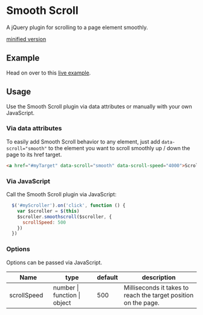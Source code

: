 Smooth Scroll
=============

A jQuery plugin for scrolling to a page element smoothly.

[minified version](dist/js/smooth-scroll.min.js)

## Example

Head on over to this [live example](http://fender.me/code-space/smooth-scroll/).

## Usage

Use the Smooth Scroll plugin via data attributes or manually with your own JavaScript.

### Via data attributes
To easily add Smooth Scroll behavior to any element, just add `data-scroll="smooth"` to the element you want to scroll smoothly up / down the page to its href target.

```html
<a href="#myTarget" data-scroll="smooth" data-scroll-speed="4000">Scroll to #myTarget element over a period of 4 seconds.</a>
```

  <h3>Via JavaScript</h3>
  <p>Call the Smooth Scroll plugin via JavaScript:</p>

```js
  $('#myScroller').on('click', function () {
    var $scroller = $(this)
    $scroller.smoothscroll($scroller, {
      scrollSpeed: 500
    })
  })
```


### Options
Options can be passed via JavaScript.

<table>
  <thead>
   <tr>
     <th style="width: 100px;">Name</th>
     <th style="width: 100px;">type</th>
     <th style="width: 50px;">default</th>
     <th>description</th>
   </tr>
  </thead>
  <tbody>
   <tr>
     <td>scrollSpeed</td>
     <td>number | function | object</td>
     <td>500</td>
     <td>Milliseconds it takes to reach the target position on the page.</td>
   </tr>
  </tbody>
</table>
